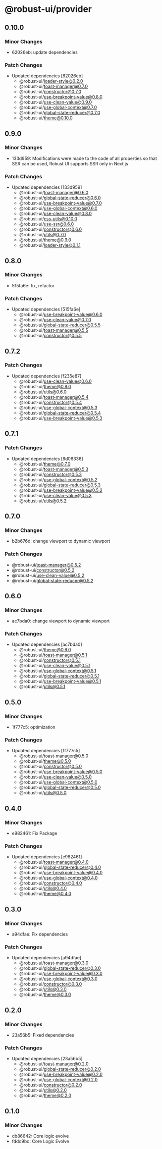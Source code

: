 # @robust-ui/provider

## 0.10.0

### Minor Changes

- 62026eb: update dependencies

### Patch Changes

- Updated dependencies [62026eb]
  - @robust-ui/loader-style@0.2.0
  - @robust-ui/toast-manager@0.7.0
  - @robust-ui/constructor@0.7.0
  - @robust-ui/use-breakpoint-value@0.8.0
  - @robust-ui/use-clean-value@0.9.0
  - @robust-ui/use-global-context@0.7.0
  - @robust-ui/global-state-reducer@0.7.0
  - @robust-ui/theme@0.10.0

## 0.9.0

### Minor Changes

- 133d959: Modifications were made to the code of all properties so that SSR can be used, Robust UI supports SSR only in Next.js

### Patch Changes

- Updated dependencies [133d959]
  - @robust-ui/toast-manager@0.6.0
  - @robust-ui/global-state-reducer@0.6.0
  - @robust-ui/use-breakpoint-value@0.7.0
  - @robust-ui/use-global-context@0.6.0
  - @robust-ui/use-clean-value@0.8.0
  - @robust-ui/css-utils@0.10.0
  - @robust-ui/use-ssr@0.6.0
  - @robust-ui/constructor@0.6.0
  - @robust-ui/utils@0.7.0
  - @robust-ui/theme@0.9.0
  - @robust-ui/loader-style@0.1.1

## 0.8.0

### Minor Changes

- 515fa6e: fix, refactor

### Patch Changes

- Updated dependencies [515fa6e]
  - @robust-ui/use-breakpoint-value@0.6.0
  - @robust-ui/use-clean-value@0.7.0
  - @robust-ui/global-state-reducer@0.5.5
  - @robust-ui/toast-manager@0.5.5
  - @robust-ui/constructor@0.5.5

## 0.7.2

### Patch Changes

- Updated dependencies [f235e87]
  - @robust-ui/use-clean-value@0.6.0
  - @robust-ui/theme@0.8.0
  - @robust-ui/utils@0.6.0
  - @robust-ui/toast-manager@0.5.4
  - @robust-ui/constructor@0.5.4
  - @robust-ui/use-global-context@0.5.3
  - @robust-ui/global-state-reducer@0.5.4
  - @robust-ui/use-breakpoint-value@0.5.3

## 0.7.1

### Patch Changes

- Updated dependencies [6d06336]
  - @robust-ui/theme@0.7.0
  - @robust-ui/toast-manager@0.5.3
  - @robust-ui/constructor@0.5.3
  - @robust-ui/use-global-context@0.5.2
  - @robust-ui/global-state-reducer@0.5.3
  - @robust-ui/use-breakpoint-value@0.5.2
  - @robust-ui/use-clean-value@0.5.3
  - @robust-ui/utils@0.5.2

## 0.7.0

### Minor Changes

- b2b676d: change viewport to dynamic viewport

### Patch Changes

- @robust-ui/toast-manager@0.5.2
- @robust-ui/constructor@0.5.2
- @robust-ui/use-clean-value@0.5.2
- @robust-ui/global-state-reducer@0.5.2

## 0.6.0

### Minor Changes

- ac7bda0: change viewport to dynamic viewport

### Patch Changes

- Updated dependencies [ac7bda0]
  - @robust-ui/theme@0.6.0
  - @robust-ui/toast-manager@0.5.1
  - @robust-ui/constructor@0.5.1
  - @robust-ui/use-clean-value@0.5.1
  - @robust-ui/use-global-context@0.5.1
  - @robust-ui/global-state-reducer@0.5.1
  - @robust-ui/use-breakpoint-value@0.5.1
  - @robust-ui/utils@0.5.1

## 0.5.0

### Minor Changes

- 1f777c5: optimization

### Patch Changes

- Updated dependencies [1f777c5]
  - @robust-ui/toast-manager@0.5.0
  - @robust-ui/theme@0.5.0
  - @robust-ui/constructor@0.5.0
  - @robust-ui/use-breakpoint-value@0.5.0
  - @robust-ui/use-clean-value@0.5.0
  - @robust-ui/use-global-context@0.5.0
  - @robust-ui/global-state-reducer@0.5.0
  - @robust-ui/utils@0.5.0

## 0.4.0

### Minor Changes

- e982461: Fix Package

### Patch Changes

- Updated dependencies [e982461]
  - @robust-ui/toast-manager@0.4.0
  - @robust-ui/global-state-reducer@0.4.0
  - @robust-ui/use-breakpoint-value@0.4.0
  - @robust-ui/use-global-context@0.4.0
  - @robust-ui/constructor@0.4.0
  - @robust-ui/utils@0.4.0
  - @robust-ui/theme@0.4.0

## 0.3.0

### Minor Changes

- a94dfae: Fix dependencies

### Patch Changes

- Updated dependencies [a94dfae]
  - @robust-ui/toast-manager@0.3.0
  - @robust-ui/global-state-reducer@0.3.0
  - @robust-ui/use-breakpoint-value@0.3.0
  - @robust-ui/use-global-context@0.3.0
  - @robust-ui/constructor@0.3.0
  - @robust-ui/utils@0.3.0
  - @robust-ui/theme@0.3.0

## 0.2.0

### Minor Changes

- 23a56b5: Fixed dependencies

### Patch Changes

- Updated dependencies [23a56b5]
  - @robust-ui/toast-manager@0.2.0
  - @robust-ui/global-state-reducer@0.2.0
  - @robust-ui/use-breakpoint-value@0.2.0
  - @robust-ui/use-global-context@0.2.0
  - @robust-ui/constructor@0.2.0
  - @robust-ui/utils@0.2.0
  - @robust-ui/theme@0.2.0

## 0.1.0

### Minor Changes

- db86642: Core logic evolve
- fddd9bd: Core Logic Evolve
